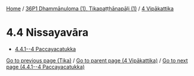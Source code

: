 
[Home](/) / [36P1 Dhammānuloma (1), Tikapaṭṭhānapāḷi (1)](...md) / [4 Vipākattika](../36P1/4.md)

# 4.4 Nissayavāra

* [4.4.1--4 Paccayacatukka](4.4/4.4.1--4.md)

[Go to previous page (Tika)](4.3/4.3.4/Nahetuduka/Tika.md) / [Go to parent page (4 Vipākattika)](../36P1/4.md) / [Go to next page (4.4.1--4 Paccayacatukka)](4.4/4.4.1--4.md)


